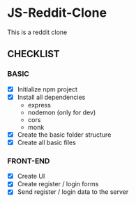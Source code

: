 # JS-Reddit-Clone
This is a reddit clone

## CHECKLIST
### BASIC
- [x] Initialize npm project
- [x] Install all dependencies
    - express
    - nodemon (only for dev)
    - cors
    - monk
- [x] Create the basic folder structure
- [x] Create all basic files

### FRONT-END
- [x] Create UI
- [x] Create register / login forms
- [x] Send register / login data to the server